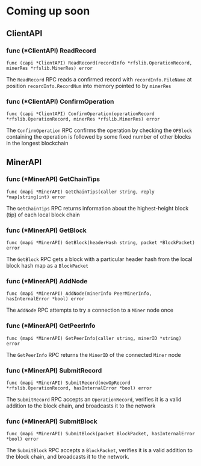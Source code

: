Coming up soon
==============

## ClientAPI
### func (*ClientAPI) ReadRecord
```
func (capi *ClientAPI) ReadRecord(recordInfo *rfslib.OperationRecord, minerRes *rfslib.MinerRes) error
```
The `ReadRecord` RPC reads a confirmed record with `recordInfo.FileName` at position `recordInfo.RecordNum` into memory pointed to by `minerRes`

### func (*ClientAPI) ConfirmOperation
```
func (capi *ClientAPI) ConfirmOperation(operationRecord *rfslib.OperationRecord, minerRes *rfslib.MinerRes) error
```
The `ConfirmOperation` RPC confirms the operation by checking the `OPBlock` containing the operation is followed by some fixed number of other blocks in the longest blockchain

## MinerAPI

### func (*MinerAPI) GetChainTips
```
func (mapi *MinerAPI) GetChainTips(caller string, reply *map[string]int) error
``` 
The `GetChainTips` RPC returns information about the highest-height block (tip) of each local block chain

### func (*MinerAPI) GetBlock
```
func (mapi *MinerAPI) GetBlock(headerHash string, packet *BlockPacket) error
``` 
The `GetBlock` RPC gets a block with a particular header hash from the local block hash map as a `BlockPacket`

### func (*MinerAPI) AddNode
```
func (mapi *MinerAPI) AddNode(minerInfo PeerMinerInfo, hasInternalError *bool) error
```
The `AddNode` RPC attempts to try a connection to a `Miner` node once

### func (*MinerAPI) GetPeerInfo
```
func (mapi *MinerAPI) GetPeerInfo(caller string, minerID *string) error
```
The `GetPeerInfo` RPC returns the `MinerID` of the connected `Miner` node

### func (*MinerAPI) SubmitRecord
```
func (mapi *MinerAPI) SubmitRecord(newOpRecord *rfslib.OperationRecord, hasInternalError *bool) error
```
The `SubmitRecord` RPC accepts an `OperationRecord`, verifies it is a valid addition to the block chain, and broadcasts it to the network 

### func (*MinerAPI) SubmitBlock
```
func (mapi *MinerAPI) SubmitBlock(packet BlockPacket, hasInternalError *bool) error
```
The `SubmitBlock` RPC accepts a `BlockPacket`, verifies it is a valid addition to the block chain, and broadcasts it to the network. 
